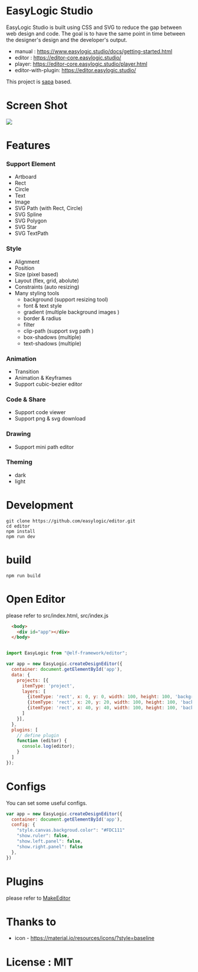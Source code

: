 # EasyLogic Studio


EasyLogic Studio is built using CSS and SVG to reduce the gap between web design and code. The goal is to have the same point in time between the designer's design and the developer's output.


* manual : https://www.easylogic.studio/docs/getting-started.html
* editor : https://editor-core.easylogic.studio/
* player: https://editor-core.easylogic.studio/player.html
* editor-with-plugin: https://editor.easylogic.studio/


This project is [sapa](https://github.com/easylogic/sapa) based. 

# Screen Shot 

<img src='https://www.easylogic.studio/images/editor.png' />


# Features 

### Support Element 

* Artboard 
* Rect 
* Circle 
* Text 
* Image 
* SVG Path (with Rect, Circle) 
* SVG Spline
* SVG Polygon
* SVG Star 
* SVG TextPath


### Style

* Alignment 
* Position 
* Size (pixel based)
* Layout (flex, grid, abolute) 
* Constraints (auto resizing)
* Many styling tools 
  * background (support resizing tool)
  * font & text style 
  * gradient (multiple background images )
  * border & radius 
  * filter 
  * clip-path (support svg path )
  * box-shadows  (multiple)
  * text-shadows (multiple)


### Animation 
* Transition 
* Animation & Keyframes 
* Support cubic-bezier editor 

### Code & Share 
* Support code viewer  
* Support png & svg download  

### Drawing 
* Support mini path editor 


### Theming  
* dark
* light


# Development 

```
git clone https://github.com/easylogic/editor.git
cd editor
npm install 
npm run dev 
``` 

# build 

```
npm run build 
```

# Open Editor 

please refer to src/index.html, src/index.js 

```html
  <body>
    <div id="app"></div>    
  </body>
```

```js

import EasyLogic from "@elf-framework/editor";

var app = new EasyLogic.createDesignEditor({
  container: document.getElementById('app'),
  data: {
    projects: [{
      itemType: 'project', 
      layers: [
        {itemType: 'rect', x: 0, y: 0, width: 100, height: 100, 'background-color': 'red'},
        {itemType: 'rect', x: 20, y: 20, width: 100, height: 100, 'background-color': 'green'},
        {itemType: 'rect', x: 40, y: 40, width: 100, height: 100, 'background-color': 'blue'}
      ]
    }],
  },
  plugins: [
    // define plugin 
    function (editor) {
      console.log(editor);
    }
  ]
});

```

# Configs 

You can set some useful configs.

```js
var app = new EasyLogic.createDesignEditor({
  container: document.getElementById('app'),
  config: {
    "style.canvas.backgroud.color": "#FDC111"
    "show.ruler": false,
    "show.left.panel": false,
    "show.right.panel": false
  },
})
```

# Plugins 

please refer to  [MakeEditor](./system/MAKE.ko.md)


# Thanks to 

* icon - https://material.io/resources/icons/?style=baseline


# License : MIT
